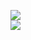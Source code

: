 [![](https://img.shields.io/badge/Made%20With-Github%20Spray-lightgrey.svg?style=for-the-badge&logo=github)](https://github.com/Annihil/github-spray#9112)  
[![](https://i.imgur.com/2DrTn0Z.gif)](https://github.com/Annihil/github-spray)